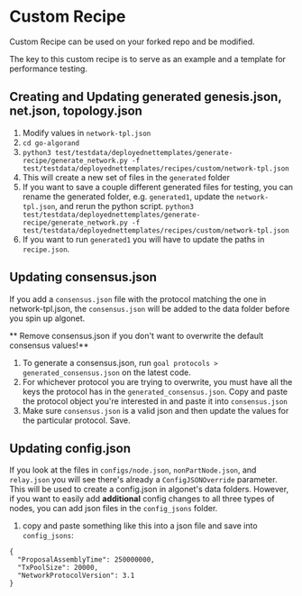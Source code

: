# Custom Recipe
Custom Recipe can be used on your forked repo and be modified.

The key to this custom recipe is to serve as an example and a template for performance testing.

## Creating and Updating generated genesis.json, net.json, topology.json
1. Modify values in `network-tpl.json`
2. `cd go-algorand`
3. `python3 test/testdata/deployednettemplates/generate-recipe/generate_network.py -f test/testdata/deployednettemplates/recipes/custom/network-tpl.json`
4. This will create a new set of files in the `generated` folder
5. If you want to save a couple different generated files for testing, you can rename the generated folder, e.g. `generated1`, update the `network-tpl.json`, and rerun the python script. `python3 test/testdata/deployednettemplates/generate-recipe/generate_network.py -f test/testdata/deployednettemplates/recipes/custom/network-tpl.json`
6. If you want to run `generated1` you will have to update the paths in `recipe.json`.

## Updating consensus.json
If you add a `consensus.json` file with the protocol matching the one in network-tpl.json, the `consensus.json` will be added to the data folder before you spin up algonet.

** Remove consensus.json if you don't want to overwrite the default consensus values!**
1. To generate a consensus.json, run `goal protocols > generated_consensus.json` on the latest code.
2. For whichever protocol you are trying to overwrite, you must have all the keys the protocol has in the `generated_consensus.json`. Copy and paste the protocol object you're interested in and paste it into `consensus.json`
3. Make sure `consensus.json` is a valid json and then update the values for the particular protocol. Save.

## Updating config.json
If you look at the files in `configs/node.json`, `nonPartNode.json`, and `relay.json` you will see there's already a `ConfigJSONOverride` parameter. This will be used to create a config.json in algonet's data folders. However, if you want to easily add **additional** config changes to all three types of nodes, you can add json files in the `config_jsons` folder.
1. copy and paste something like this into a json file and save into `config_jsons`:
```
{
  "ProposalAssemblyTime": 250000000,
  "TxPoolSize": 20000,
  "NetworkProtocolVersion": 3.1
}
```
